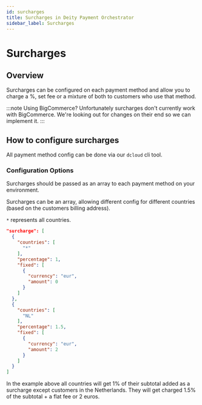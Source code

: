 ```yaml
---
id: surcharges
title: Surcharges in Deity Payment Orchestrator
sidebar_label: Surcharges
---
```


# Surcharges

## Overview

Surcharges can be configured on each payment method and allow you to charge a %, set fee or a mixture of both to customers who use that method.

:::note Using BigCommerce?
Unfortunately surcharges don't currently work with BigCommerce. We're looking out for changes on their end so we can implement it.
:::

## How to configure surcharges

All payment method config can be done via our `dcloud` cli tool.

### Configuration Options

Surcharges should be passed as an array to each payment method on your environment.  

Surcharges can be an array, allowing different config for different countries (based on the customers billing address).

`*` represents all countries.

```json
"surcharge": [
  {
    "countries": [
      "*"
    ],
    "percentage": 1,
    "fixed": [
      {
        "currency": "eur",
        "amount": 0
      }
    ]
  },
  {
    "countries": [
      "NL"
    ],
    "percentage": 1.5,
    "fixed": [
      {
        "currency": "eur",
        "amount": 2
      }
    ]
  }
]
```

In the example above all countries will get 1% of their subtotal added as a surcharge except customers in the Netherlands. They will get charged 1.5% of the subtotal + a flat fee or 2 euros.
